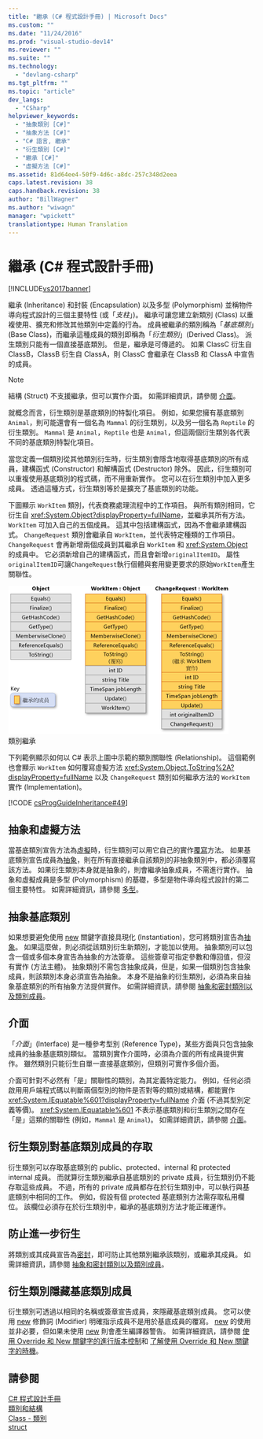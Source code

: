 ```yaml
---
title: "繼承 (C# 程式設計手冊) | Microsoft Docs"
ms.custom: ""
ms.date: "11/24/2016"
ms.prod: "visual-studio-dev14"
ms.reviewer: ""
ms.suite: ""
ms.technology: 
  - "devlang-csharp"
ms.tgt_pltfrm: ""
ms.topic: "article"
dev_langs: 
  - "CSharp"
helpviewer_keywords: 
  - "抽象類別 [C#]"
  - "抽象方法 [C#]"
  - "C# 語言, 繼承"
  - "衍生類別 [C#]"
  - "繼承 [C#]"
  - "虛擬方法 [C#]"
ms.assetid: 81d64ee4-50f9-4d6c-a8dc-257c348d2eea
caps.latest.revision: 38
caps.handback.revision: 38
author: "BillWagner"
ms.author: "wiwagn"
manager: "wpickett"
translationtype: Human Translation
---
```

# 繼承 (C# 程式設計手冊)
[!INCLUDE[vs2017banner](../../../csharp/includes/vs2017banner.md)]

繼承 \(Inheritance\) 和封裝 \(Encapsulation\) 以及多型 \(Polymorphism\) 並稱物件導向程式設計的三個主要特性 \(或「*支柱*」\)。  繼承可讓您建立新類別 \(Class\) 以重複使用、擴充和修改其他類別中定義的行為。  成員被繼承的類別稱為「*基底類別*」\(Base Class\)，而繼承這種成員的類別即稱為「*衍生類別*」\(Derived Class\)。  派生類別只能有一個直接基底類別。  但是，繼承是可傳遞的。  如果 ClassC 衍生自 ClassB，ClassB 衍生自 ClassA，則 ClassC 會繼承在 ClassB 和 ClassA 中宣告的成員。  
  
> [!NOTE]
>  結構 \(Struct\) 不支援繼承，但可以實作介面。  如需詳細資訊，請參閱 [介面](../../../csharp/programming-guide/interfaces/index.md)。  
  
 就概念而言，衍生類別是基底類別的特製化項目。  例如，如果您擁有基底類別 `Animal`，則可能還會有一個名為 `Mammal` 的衍生類別，以及另一個名為 `Reptile` 的衍生類別。  `Mammal` 是 `Animal`，`Reptile` 也是 `Animal`，但這兩個衍生類別各代表不同的基底類別特製化項目。  
  
 當您定義一個類別從其他類別衍生時，衍生類別會隱含地取得基底類別的所有成員，建構函式 \(Constructor\) 和解構函式 \(Destructor\) 除外。  因此，衍生類別可以重複使用基底類別的程式碼，而不用重新實作。  您可以在衍生類別中加入更多成員。  透過這種方式，衍生類別等於是擴充了基底類別的功能。  
  
 下圖顯示 `WorkItem` 類別，代表商務處理流程中的工作項目。  與所有類別相同，它衍生自 <xref:System.Object?displayProperty=fullName>，並繼承其所有方法。  `WorkItem` 可加入自己的五個成員。  這其中包括建構函式，因為不會繼承建構函式。  `ChangeRequest` 類別會繼承自 `WorkItem`，並代表特定種類的工作項目。  `ChangeRequest` 會再新增兩個成員到其繼承自 `WorkItem` 和 <xref:System.Object> 的成員中。  它必須新增自己的建構函式，而且會新增`originalItemID`。  屬性`originalItemID`可讓`ChangeRequest`執行個體與套用變更要求的原始`WorkItem`產生關聯性。  
  
 ![類別繼承](../../../csharp/programming-guide/classes-and-structs/media/class_inheritance.png "Class\_Inheritance")  
類別繼承  
  
 下列範例顯示如何以 C\# 表示上圖中示範的類別關聯性 \(Relationship\)。  這個範例也會顯示 `WorkItem` 如何覆寫虛擬方法 <xref:System.Object.ToString%2A?displayProperty=fullName> 以及 `ChangeRequest` 類別如何繼承方法的 `WorkItem` 實作 \(Implementation\)。  
  
 [!CODE [csProgGuideInheritance#49](../CodeSnippet/VS_Snippets_VBCSharp/csProgGuideInheritance#49)]  
  
## 抽象和虛擬方法  
 當基底類別宣告方法為[虛擬](../../../csharp/language-reference/keywords/virtual.md)時，衍生類別可以用它自己的實作[覆寫](../../../csharp/language-reference/keywords/override.md)方法。  如果基底類別宣告成員為[抽象](../../../csharp/language-reference/keywords/abstract.md)，則在所有直接繼承自該類別的非抽象類別中，都必須覆寫該方法。  如果衍生類別本身就是抽象的，則會繼承抽象成員，不需進行實作。  抽象和虛擬成員是多型 \(Polymorphism\) 的基礎，多型是物件導向程式設計的第二個主要特性。  如需詳細資訊，請參閱 [多型](../../../csharp/programming-guide/classes-and-structs/polymorphism.md)。  
  
## 抽象基底類別  
 如果想要避免使用 [new](../../../csharp/language-reference/keywords/new.md) 關鍵字直接具現化 \(Instantiation\)，您可將類別宣告為[抽象](../../../csharp/language-reference/keywords/abstract.md)。  如果這麼做，則必須從該類別衍生新類別，才能加以使用。  抽象類別可以包含一個或多個本身宣告為抽象的方法簽章。  這些簽章可指定參數和傳回值，但沒有實作 \(方法主體\)。  抽象類別不需包含抽象成員，但是，如果一個類別包含抽象成員，則該類別本身必須宣告為抽象。  本身不是抽象的衍生類別，必須為來自抽象基底類別的所有抽象方法提供實作。  如需詳細資訊，請參閱 [抽象和密封類別以及類別成員](../../../csharp/programming-guide/classes-and-structs/abstract-and-sealed-classes-and-class-members.md)。  
  
## 介面  
 「*介面*」\(Interface\) 是一種參考型別 \(Reference Type\)，某些方面與只包含抽象成員的抽象基底類別類似。  當類別實作介面時，必須為介面的所有成員提供實作。  雖然類別只能衍生自單一直接基底類別，但類別可實作多個介面。  
  
 介面可針對不必然有「是」關聯性的類別，為其定義特定能力。  例如，任何必須啟用用戶端程式碼以判斷兩個型別的物件是否對等的類別或結構，都能實作 <xref:System.IEquatable%601?displayProperty=fullName> 介面 \(不過其型別定義等價\)。  <xref:System.IEquatable%601> 不表示基底類別和衍生類別之間存在「是」這類的關聯性 \(例如，`Mammal` 是 `Animal`\)。  如需詳細資訊，請參閱 [介面](../../../csharp/programming-guide/interfaces/index.md)。  
  
## 衍生類別對基底類別成員的存取  
 衍生類別可以存取基底類別的 public、protected、internal 和 protected internal 成員。  而就算衍生類別繼承自基底類別的 private 成員，衍生類別仍不能存取這些成員。  不過，所有的 private 成員都存在於衍生類別中，可以執行與基底類別中相同的工作。  例如，假設有個 protected 基底類別方法需存取私用欄位。  該欄位必須存在於衍生類別中，繼承的基底類別方法才能正確運作。  
  
## 防止進一步衍生  
 將類別或其成員宣告為[密封](../../../csharp/language-reference/keywords/sealed.md)，即可防止其他類別繼承該類別，或繼承其成員。  如需詳細資訊，請參閱 [抽象和密封類別以及類別成員](../../../csharp/programming-guide/classes-and-structs/abstract-and-sealed-classes-and-class-members.md)。  
  
## 衍生類別隱藏基底類別成員  
 衍生類別可透過以相同的名稱或簽章宣告成員，來隱藏基底類別成員。  您可以使用 [new](../../../csharp/language-reference/keywords/new.md) 修飾詞 \(Modifier\) 明確指示成員不是用於基底成員的覆寫。  [new](../../../csharp/language-reference/keywords/new.md) 的使用並非必要，但如果未使用 [new](../../../csharp/language-reference/keywords/new.md) 則會產生編譯器警告。  如需詳細資訊，請參閱 [使用 Override 和 New 關鍵字的進行版本控制](../../../csharp/programming-guide/classes-and-structs/versioning-with-the-override-and-new-keywords.md)和 [了解使用 Override 和 New 關鍵字的時機](../../../csharp/programming-guide/classes-and-structs/knowing-when-to-use-override-and-new-keywords.md)。  
  
## 請參閱  
 [C\# 程式設計手冊](../../../csharp/programming-guide/index.md)   
 [類別和結構](../../../csharp/programming-guide/classes-and-structs/index.md)   
 [Class \- 類別](../../../csharp/language-reference/keywords/class.md)   
 [struct](../../../csharp/language-reference/keywords/struct.md)